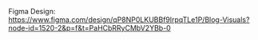 
Figma Design: https://www.figma.com/design/qP8NP0LKUBBf9lrpqTLe1P/Blog-Visuals?node-id=1520-2&p=f&t=PaHCbRRyCMbV2YBb-0
